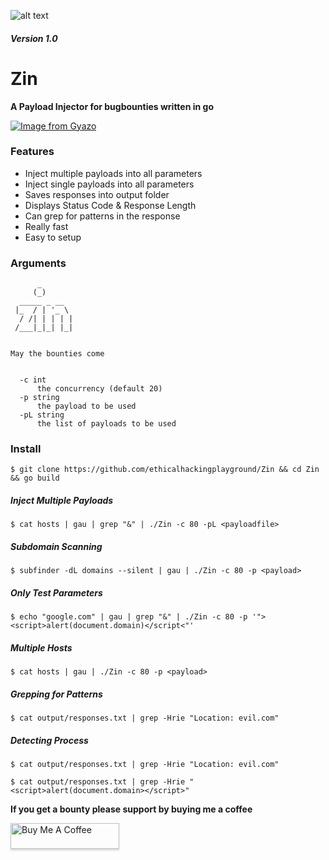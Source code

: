 ![alt text](https://upload.wikimedia.org/wikipedia/commons/9/9a/Filled_Syringe_icon.svg)
##### Version 1.0

# Zin
**A Payload Injector for bugbounties written in go**



[![Image from Gyazo](https://i.gyazo.com/16031ae21e5b98c9c936de492be4cccf.gif)](https://gyazo.com/16031ae21e5b98c9c936de492be4cccf)

### Features

- Inject multiple payloads into all parameters
- Inject single payloads into all parameters
- Saves responses into output folder
- Displays Status Code & Response Length
- Can grep for patterns in the response
- Really fast
- Easy to setup

### Arguments
```
      _
     (_)
  _____ _ __
 |_  / | '_ \
  / /| | | | |
 /___|_|_| |_|


May the bounties come


  -c int
      the concurrency (default 20)
  -p string
      the payload to be used
  -pL string
      the list of payloads to be used
```


### Install

`$ git clone https://github.com/ethicalhackingplayground/Zin && cd Zin && go build`



##### Inject Multiple Payloads
`$ cat hosts | gau | grep "&" | ./Zin -c 80 -pL <payloadfile>`

##### Subdomain Scanning

`$ subfinder -dL domains --silent | gau | ./Zin -c 80 -p <payload>`


##### Only Test Parameters

`$ echo "google.com" | gau | grep "&" | ./Zin -c 80 -p '"><script>alert(document.domain)</script<"'`

##### Multiple Hosts

`$ cat hosts | gau | ./Zin -c 80 -p <payload>`

##### Grepping for Patterns

`$ cat output/responses.txt | grep -Hrie "Location: evil.com"`

##### Detecting Process

`$ cat output/responses.txt | grep -Hrie "Location: evil.com"`

`$ cat output/responses.txt | grep -Hrie "<script>alert(document.domain></script>"`

**If you get a bounty please support by buying me a coffee**

<a href="https://www.buymeacoffee.com/krypt0mux" target="_blank"><img src="https://www.buymeacoffee.com/assets/img/custom_images/orange_img.png" alt="Buy Me A Coffee" style="height: 41px !important;width: 174px !important;box-shadow: 0px 3px 2px 0px rgba(190, 190, 190, 0.5) !important;-webkit-box-shadow: 0px 3px 2px 0px rgba(190, 190, 190, 0.5) !important;" ></a>

